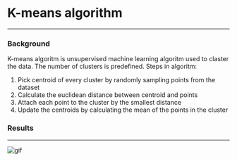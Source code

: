 # K-means algorithm
------------
### Background 
K-means algoritm is unsupervised machine learning algoritm used to claster the data. The number of clusters is predefined. Steps in algoritm: 
1) Pick centroid of every cluster by randomly sampling points from the dataset
2) Calculate the euclidean distance between centroid and points
3) Attach each point to the cluster by the smallest distance
4) Update the centroids by calculating the mean of the points in the cluster

### Results
------
![gif](https://github.com/maciejbalawejder/MLalgorithms-collection/blob/main/K-means/mygif.gif)
